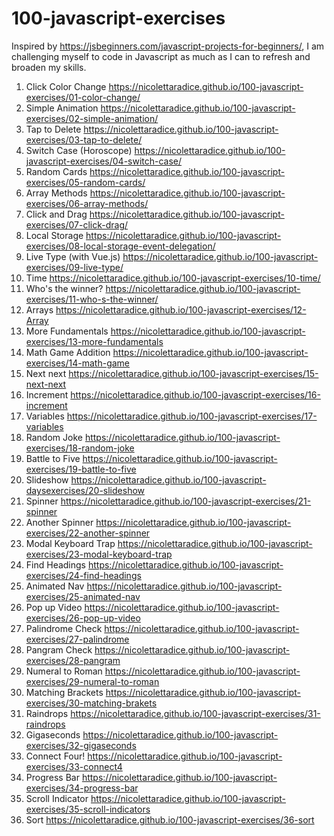 # 100-javascript-exercises

 
Inspired by https://jsbeginners.com/javascript-projects-for-beginners/, I am challenging myself to code in Javascript as much as I can to refresh and broaden my skills.
 

 
 01. Click Color Change https://nicolettaradice.github.io/100-javascript-exercises/01-color-change/
 02. Simple Animation https://nicolettaradice.github.io/100-javascript-exercises/02-simple-animation/
 03. Tap to Delete https://nicolettaradice.github.io/100-javascript-exercises/03-tap-to-delete/
 04. Switch Case (Horoscope) https://nicolettaradice.github.io/100-javascript-exercises/04-switch-case/
 05. Random Cards https://nicolettaradice.github.io/100-javascript-exercises/05-random-cards/
 06. Array Methods https://nicolettaradice.github.io/100-javascript-exercises/06-array-methods/
 07. Click and Drag https://nicolettaradice.github.io/100-javascript-exercises/07-click-drag/
 08. Local Storage https://nicolettaradice.github.io/100-javascript-exercises/08-local-storage-event-delegation/
 09. Live Type (with Vue.js) https://nicolettaradice.github.io/100-javascript-exercises/09-live-type/
 10. Time https://nicolettaradice.github.io/100-javascript-exercises/10-time/
 11. Who's the winner? https://nicolettaradice.github.io/100-javascript-exercises/11-who-s-the-winner/
 12. Arrays https://nicolettaradice.github.io/100-javascript-exercises/12-Array
 13. More Fundamentals https://nicolettaradice.github.io/100-javascript-exercises/13-more-fundamentals
 14. Math Game Addition https://nicolettaradice.github.io/100-javascript-exercises/14-math-game
 15. Next next https://nicolettaradice.github.io/100-javascript-exercises/15-next-next
 16. Increment https://nicolettaradice.github.io/100-javascript-exercises/16-increment
 17. Variables https://nicolettaradice.github.io/100-javascript-exercises/17-variables
 18. Random Joke https://nicolettaradice.github.io/100-javascript-exercises/18-random-joke
 19. Battle to Five https://nicolettaradice.github.io/100-javascript-exercises/19-battle-to-five
 20. Slideshow https://nicolettaradice.github.io/100-javascript-daysexercises/20-slideshow
 21. Spinner https://nicolettaradice.github.io/100-javascript-exercises/21-spinner
 22. Another Spinner https://nicolettaradice.github.io/100-javascript-exercises/22-another-spinner
 23. Modal Keyboard Trap https://nicolettaradice.github.io/100-javascript-exercises/23-modal-keyboard-trap
 24. Find Headings https://nicolettaradice.github.io/100-javascript-exercises/24-find-headings
 25. Animated Nav https://nicolettaradice.github.io/100-javascript-exercises/25-animated-nav
 26. Pop up Video https://nicolettaradice.github.io/100-javascript-exercises/26-pop-up-video
 27. Palindrome Check https://nicolettaradice.github.io/100-javascript-exercises/27-palindrome
 28. Pangram Check https://nicolettaradice.github.io/100-javascript-exercises/28-pangram
 29. Numeral to Roman https://nicolettaradice.github.io/100-javascript-exercises/29-numeral-to-roman
 30. Matching Brackets https://nicolettaradice.github.io/100-javascript-exercises/30-matching-brakets
 31. Raindrops https://nicolettaradice.github.io/100-javascript-exercises/31-raindrops
 32. Gigaseconds https://nicolettaradice.github.io/100-javascript-exercises/32-gigaseconds
 33. Connect Four! https://nicolettaradice.github.io/100-javascript-exercises/33-connect4
 34. Progress Bar https://nicolettaradice.github.io/100-javascript-exercises/34-progress-bar
 35. Scroll Indicator https://nicolettaradice.github.io/100-javascript-exercises/35-scroll-indicators
 36. Sort https://nicolettaradice.github.io/100-javascript-exercises/36-sort
